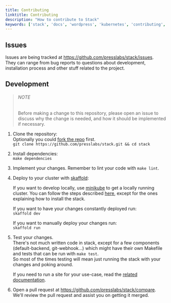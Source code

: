 ```yaml
---
title: Contributing
linktitle: Contributing
description: "How to contribute to Stack"
keywords: ['stack', 'docs', 'wordpress', 'kubernetes', 'contributing', 'development', 'issues']
---
```


## Issues

Issues are being tracked at https://github.com/presslabs/stack/issues.  
They can range from bug reports to questions about development, installation process and other stuff related to the project.

## Development

> ###### NOTE
>
> Before making a change to this repository, please open an issue to discuss why the change is needed, and how it should be implemented if necessary.

1. Clone the repository:  
Optionally you could [fork the repo](https://github.com/presslabs/stack/fork) first.  
`git clone https://github.com/presslabs/stack.git && cd stack`

2. Install dependencies:  
`make dependencies`

3. Implement your changes. Remember to lint your code with `make lint`.

4. Deploy to your cluster with [skaffold](https://skaffold.dev/docs/getting-started/#installing-skaffold):  

    If you want to develop locally, use [minikube](https://github.com/kubernetes/minikube#installation) to get a locally running cluster. You can follow the steps described [here](./quickstarts/install-stack-on-minikube.md), except for the ones explaining how to install the stack.

    If you want to have your changes constantly deployed run:  
`skaffold dev`

    If you want to manually deploy your changes run:  
`skaffold run`

5. Test your changes.  
    There's not much written code in stack, except for a few components (default-backend, git-webhook...) which might have their own Makefile and tests that can be run with `make test`.  
    So most of the times testing will mean just running the stack with your changes and poking around.

    If you need to run a site for your use-case, read the [related documentation](./concepts/running-wordpress-on-kubernetes.md).

6. Open a pull request at https://github.com/presslabs/stack/compare.
    We'll review the pull request and assist you on getting it merged.
